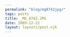 ```yaml
---
permalink: "blog/mg8742jpg/"
tags: posts
title: _MG_8742.JPG
date: 2009-12-22
layout: layouts/post.njk
---
```


